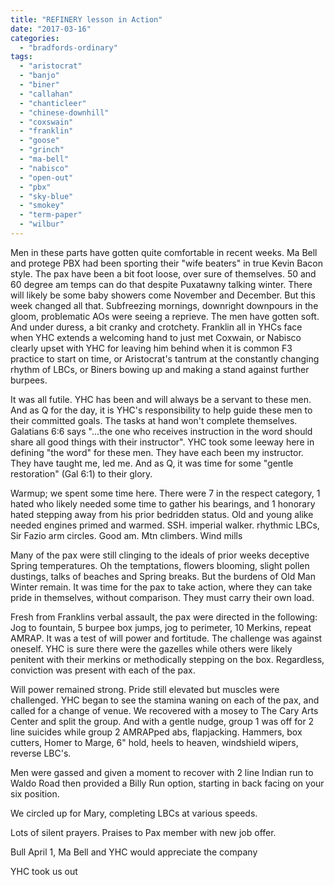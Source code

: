 ```yaml
---
title: "REFINERY lesson in Action"
date: "2017-03-16"
categories: 
  - "bradfords-ordinary"
tags: 
  - "aristocrat"
  - "banjo"
  - "biner"
  - "callahan"
  - "chanticleer"
  - "chinese-downhill"
  - "coxswain"
  - "franklin"
  - "goose"
  - "grinch"
  - "ma-bell"
  - "nabisco"
  - "open-out"
  - "pbx"
  - "sky-blue"
  - "smokey"
  - "term-paper"
  - "wilbur"
---
```


Men in these parts have gotten quite comfortable in recent weeks. Ma Bell and protege PBX had been sporting their "wife beaters" in true Kevin Bacon style. The pax have been a bit foot loose, over sure of themselves. 50 and 60 degree am temps can do that despite Puxatawny talking winter. There will likely be some baby showers come November and December. But this week changed all that. Subfreezing mornings, downright downpours in the gloom, problematic AOs were seeing a reprieve. The men have gotten soft. And under duress, a bit cranky and crotchety. Franklin all in YHCs face when YHC extends a welcoming hand to just met Coxwain, or Nabisco clearly upset with YHC for leaving him behind when it is common F3 practice to start on time, or Aristocrat's tantrum at the constantly changing rhythm of LBCs, or Biners bowing up and making a stand against further burpees.

It was all futile. YHC has been and will always be a servant to these men. And as Q for the day, it is YHC's responsibility to help guide these men to their committed goals. The tasks at hand won't complete themselves. Galatians 6:6 says "...the one who receives instruction in the word should share all good things with their instructor". YHC took some leeway here in defining "the word" for these men. They have each been my instructor. They have taught me, led me. And as Q, it was time for some "gentle restoration" (Gal 6:1) to their glory.

Warmup; we spent some time here. There were 7 in the respect category, 1 hated who likely needed some time to gather his bearings, and 1 honorary hated stepping away from his prior bedridden status. Old and young alike needed engines primed and warmed. SSH. imperial walker. rhythmic LBCs, Sir Fazio arm circles. Good am. Mtn climbers. Wind mills

Many of the pax were still clinging to the ideals of prior weeks deceptive Spring temperatures. Oh the temptations, flowers blooming, slight pollen dustings, talks of beaches and Spring breaks. But the burdens of Old Man Winter remain. It was time for the pax to take action, where they can take pride in themselves, without comparison. They must carry their own load.

Fresh from Franklins verbal assault, the pax were directed in the following: Jog to fountain, 5 burpee box jumps, jog to perimeter, 10 Merkins, repeat AMRAP. It was a test of will power and fortitude. The challenge was against oneself. YHC is sure there were the gazelles while others were likely penitent with their merkins or methodically stepping on the box. Regardless, conviction was present with each of the pax.

Will power remained strong. Pride still elevated but muscles were challenged. YHC began to see the stamina waning on each of the pax, and called for a change of venue. We recovered with a mosey to The Cary Arts Center and split the group. And with a gentle nudge, group 1 was off for 2 line suicides while group 2 AMRAPped abs, flapjacking. Hammers, box cutters, Homer to Marge, 6" hold, heels to heaven, windshield wipers, reverse LBC's.

Men were gassed and given a moment to recover with 2 line Indian run to Waldo Road then provided a Billy Run option, starting in back facing on your six position.

We circled up for Mary, completing LBCs at various speeds.

Lots of silent prayers. Praises to Pax member with new job offer.

Bull April 1, Ma Bell and YHC would appreciate the company

YHC took us out
